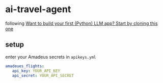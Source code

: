 # ai-travel-agent

following [Want to build your first (Python) LLM app? Start by cloning this one](https://www.youtube.com/watch?v=ycAgX_Oe1Q4)

## setup

enter your Amadeus secrets in `apikeys.yml`

```yaml
amadeues_flights:
   api_key: YOUR_API_KEY
   api_secret: YOUR_API_SECRET
```

